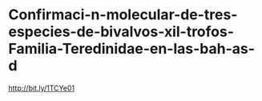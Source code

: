 # Confirmaci-n-molecular-de-tres-especies-de-bivalvos-xil-trofos-Familia-Teredinidae-en-las-bah-as-d
http://bit.ly/1TCYe01
